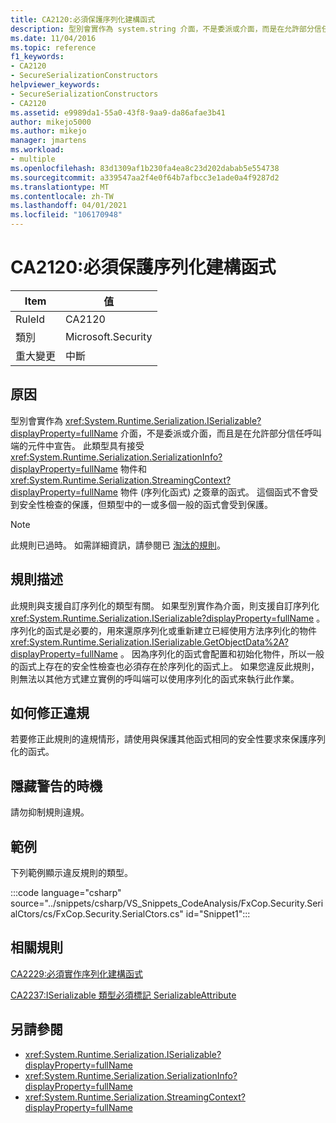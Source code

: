 ```yaml
---
title: CA2120:必須保護序列化建構函式
description: 型別會實作為 system.string 介面，不是委派或介面，而是在允許部分信任呼叫端的元件中宣告。
ms.date: 11/04/2016
ms.topic: reference
f1_keywords:
- CA2120
- SecureSerializationConstructors
helpviewer_keywords:
- SecureSerializationConstructors
- CA2120
ms.assetid: e9989da1-55a0-43f8-9aa9-da86afae3b41
author: mikejo5000
ms.author: mikejo
manager: jmartens
ms.workload:
- multiple
ms.openlocfilehash: 83d1309af1b230fa4ea8c23d202dabab5e554738
ms.sourcegitcommit: a339547aa2f4e0f64b7afbcc3e1ade0a4f9287d2
ms.translationtype: MT
ms.contentlocale: zh-TW
ms.lasthandoff: 04/01/2021
ms.locfileid: "106170948"
---
```

# <a name="ca2120-secure-serialization-constructors"></a>CA2120:必須保護序列化建構函式

|Item|值|
|-|-|
|RuleId|CA2120|
|類別|Microsoft.Security|
|重大變更|中斷|

## <a name="cause"></a>原因
型別會實作為 <xref:System.Runtime.Serialization.ISerializable?displayProperty=fullName> 介面，不是委派或介面，而且是在允許部分信任呼叫端的元件中宣告。 此類型具有接受 <xref:System.Runtime.Serialization.SerializationInfo?displayProperty=fullName> 物件和 <xref:System.Runtime.Serialization.StreamingContext?displayProperty=fullName> 物件 (序列化函式) 之簽章的函式。 這個函式不會受到安全性檢查的保護，但類型中的一或多個一般的函式會受到保護。

> [!NOTE]
> 此規則已過時。 如需詳細資訊，請參閱已 [淘汰的規則](fxcop-unported-deprecated-rules.md)。

## <a name="rule-description"></a>規則描述
此規則與支援自訂序列化的類型有關。 如果型別實作為介面，則支援自訂序列化 <xref:System.Runtime.Serialization.ISerializable?displayProperty=fullName> 。 序列化的函式是必要的，用來還原序列化或重新建立已經使用方法序列化的物件 <xref:System.Runtime.Serialization.ISerializable.GetObjectData%2A?displayProperty=fullName> 。 因為序列化的函式會配置和初始化物件，所以一般的函式上存在的安全性檢查也必須存在於序列化的函式上。 如果您違反此規則，則無法以其他方式建立實例的呼叫端可以使用序列化的函式來執行此作業。

## <a name="how-to-fix-violations"></a>如何修正違規
若要修正此規則的違規情形，請使用與保護其他函式相同的安全性要求來保護序列化的函式。

## <a name="when-to-suppress-warnings"></a>隱藏警告的時機
請勿抑制規則違規。

## <a name="example"></a>範例
下列範例顯示違反規則的類型。

:::code language="csharp" source="../snippets/csharp/VS_Snippets_CodeAnalysis/FxCop.Security.SerialCtors/cs/FxCop.Security.SerialCtors.cs" id="Snippet1":::

## <a name="related-rules"></a>相關規則
[CA2229:必須實作序列化建構函式](/dotnet/fundamentals/code-analysis/quality-rules/ca2229)

[CA2237:ISerializable 類型必須標記 SerializableAttribute](/dotnet/fundamentals/code-analysis/quality-rules/ca2237)

## <a name="see-also"></a>另請參閱

- <xref:System.Runtime.Serialization.ISerializable?displayProperty=fullName>
- <xref:System.Runtime.Serialization.SerializationInfo?displayProperty=fullName>
- <xref:System.Runtime.Serialization.StreamingContext?displayProperty=fullName>
